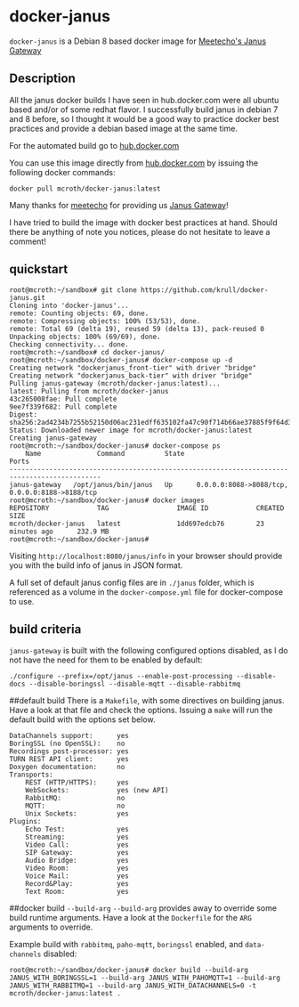 # docker-janus
`docker-janus` is a Debian 8 based docker image for [Meetecho's Janus Gateway](https://github.com/meetecho/janus-gateway)

## Description
All the janus docker builds I have seen in hub.docker.com were all ubuntu based and/or of some redhat flavor. I successfully build janus in debian 7 and 8 before, so I thought it would be a good way to practice docker best practices and provide a debian based image at the same time.

For the automated build go to [hub.docker.com](https://hub.docker.com/r/mcroth/docker-janus/)

You can use this image directly from [hub.docker.com](https://hub.docker.com/r/mcroth/docker-janus/) by issuing the following docker commands:
```
docker pull mcroth/docker-janus:latest
```

Many thanks for [meetecho](http://www.meetecho.com) for providing us [Janus Gateway](https://github.com/meetecho/janus-gateway)!

I have tried to build the image with docker best practices at hand. Should there be anything of note you notices, please do not hesitate to leave a comment!

## quickstart 
```
root@mcroth:~/sandbox# git clone https://github.com/krull/docker-janus.git
Cloning into 'docker-janus'...
remote: Counting objects: 69, done.
remote: Compressing objects: 100% (53/53), done.
remote: Total 69 (delta 19), reused 59 (delta 13), pack-reused 0
Unpacking objects: 100% (69/69), done.
Checking connectivity... done.
root@mcroth:~/sandbox# cd docker-janus/
root@mcroth:~/sandbox/docker-janus# docker-compose up -d
Creating network "dockerjanus_front-tier" with driver "bridge"
Creating network "dockerjanus_back-tier" with driver "bridge"
Pulling janus-gateway (mcroth/docker-janus:latest)...
latest: Pulling from mcroth/docker-janus
43c265008fae: Pull complete
9ee7f339f682: Pull complete
Digest: sha256:2ad4234b7255b52150d06ac231edff635102fa47c90f714b66ae37885f9f64d3
Status: Downloaded newer image for mcroth/docker-janus:latest
Creating janus-gateway
root@mcroth:~/sandbox/docker-janus# docker-compose ps
    Name              Command          State                       Ports                      
---------------------------------------------------------------------------------------------
janus-gateway   /opt/janus/bin/janus   Up      0.0.0.0:8088->8088/tcp, 0.0.0.0:8188->8188/tcp 
root@mcroth:~/sandbox/docker-janus# docker images
REPOSITORY            TAG                 IMAGE ID            CREATED             SIZE
mcroth/docker-janus   latest              1dd697edcb76        23 minutes ago      232.9 MB
root@mcroth:~/sandbox/docker-janus# 
```

Visiting `http://localhost:8080/janus/info` in your browser should provide you with the build info of janus in JSON format.

A full set of default janus config files are in `./janus` folder, which is referenced as a volume in the `docker-compose.yml` file for docker-compose to use. 

## build criteria
`janus-gateway` is built with the following configured options disabled, as I do not have the need for them to be enabled by default:
```
./configure --prefix=/opt/janus --enable-post-processing --disable-docs --disable-boringssl --disable-mqtt --disable-rabbitmq
```

##default build
There is a `Makefile`, with some directives on building janus. Have a look at that file and check the options. Issuing a `make` will run the default build with the options set below.

```
DataChannels support:      yes
BoringSSL (no OpenSSL):    no
Recordings post-processor: yes
TURN REST API client:      yes
Doxygen documentation:     no
Transports:
    REST (HTTP/HTTPS):     yes
    WebSockets:            yes (new API)
    RabbitMQ:              no
    MQTT:                  no
    Unix Sockets:          yes
Plugins:
    Echo Test:             yes
    Streaming:             yes
    Video Call:            yes
    SIP Gateway:           yes
    Audio Bridge:          yes
    Video Room:            yes
    Voice Mail:            yes
    Record&Play:           yes
    Text Room:             yes
```

##docker build `--build-arg`
`--build-arg` provides away to override some build runtime arguments. Have a look at the `Dockerfile` for the `ARG` arguments to override.

Example build with `rabbitmq`, `paho-mqtt`, `boringssl` enabled, and `data-channels` disabled:
```
root@mcroth:~/sandbox/docker-janus# docker build --build-arg JANUS_WITH_BORINGSSL=1 --build-arg JANUS_WITH_PAHOMQTT=1 --build-arg JANUS_WITH_RABBITMQ=1 --build-arg JANUS_WITH_DATACHANNELS=0 -t mcroth/docker-janus:latest .
```

